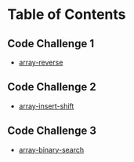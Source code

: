 # Table of Contents
## Code Challenge 1
* [array-reverse](https://github.com/minxie97/data-structures-and-algorithms/blob/array-reverse/python/code_challenges/array_reverse/README.md)
## Code Challenge 2
* [array-insert-shift](https://github.com/minxie97/data-structures-and-algorithms/blob/array-insert-shift/python/code_challenges/array_insert_shift/README.md)
## Code Challenge 3
* [array-binary-search](https://github.com/minxie97/data-structures-and-algorithms/blob/array-binary-search/python/code_challenges/array-binary-search/README.md)
